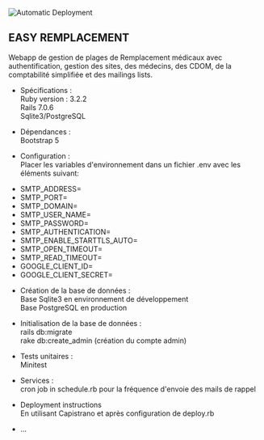 ![Automatic Deployment](https://github.com/owavreille/EasyRemplacement/actions/workflows/rubyonrails.yml/badge.svg)

## EASY REMPLACEMENT ##

Webapp de gestion de plages de Remplacement médicaux avec authentification, gestion des sites, des médecins, des CDOM, de la comptabilité simplifiée et des mailings lists.

* Spécifications :  
Ruby version : 3.2.2  
Rails 7.0.6  
Sqlite3/PostgreSQL  
  
* Dépendances :  
Bootstrap 5
  
* Configuration :  
Placer les variables d'environnement dans un fichier .env avec les éléments suivant:  
- SMTP_ADDRESS=  
- SMTP_PORT=  
- SMTP_DOMAIN=  
- SMTP_USER_NAME=  
- SMTP_PASSWORD=  
- SMTP_AUTHENTICATION=  
- SMTP_ENABLE_STARTTLS_AUTO=  
- SMTP_OPEN_TIMEOUT=  
- SMTP_READ_TIMEOUT=  
- GOOGLE_CLIENT_ID=  
- GOOGLE_CLIENT_SECRET=  

* Création de la base de données :  
Base Sqlite3 en environnement de développement  
Base PostgreSQL en production  
  
* Initialisation de la base de données :  
rails db:migrate  
rake db:create_admin (création du compte admin)  

* Tests unitaires :  
Minitest  
  
* Services :   
cron job in schedule.rb pour la fréquence d'envoie des mails de rappel  

* Deployment instructions  
En utilisant Capistrano et après configuration de deploy.rb  

* ...
